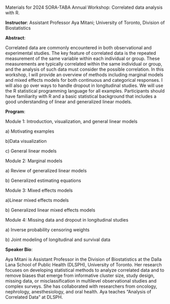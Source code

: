 Materials for 2024 SORA-TABA Annual Workshop: Correlated data analysis with R.

**Instructor**: Assistant Professor Aya Mitani; University of Toronto, Division of Biostatistics

**Abstract**:

Correlated data are commonly encountered in both observational and experimental studies. The key feature of correlated data is the repeated measurement of the same variable within each individual or group. These measurements are typically correlated within the same individual or group, and the analysis of such data must consider the possible correlation. In this workshop, I will provide an overview of methods including marginal models and mixed effects models for both continuous and categorical responses. I will also go over ways to handle dropout in longitudinal studies. We will use the R statistical programming language for all examples. Participants should have familiarity with R and a basic statistical background that includes a good understanding of linear and generalized linear models.



**Program**:

Module 1: Introduction, visualization, and general linear models

a) Motivating examples

b)Data visualization

c) General linear models

Module 2: Marginal models

a) Review of generalized linear models

b) Generalized estimating equations

Module 3: Mixed effects models

a)Linear mixed effects models

b) Generalized linear mixed effects models

Module 4: Missing data and dropout in longitudinal studies

a) Inverse probability censoring weights

b) Joint modeling of longitudinal and survival data



**Speaker Bio**:

Aya Mitani is Assistant Professor in the Division of Biostatistics at the Dalla Lana School of Public Health (DLSPH), University of Toronto. Her research focuses on developing statistical methods to analyze correlated data and to remove biases that emerge from informative cluster size, study design, missing data, or misclassification in multilevel observational studies and complex surveys. She has collaborated with researchers from oncology, nephrology, anesthesiology, and oral health. Aya teaches “Analysis of Correlated Data” at DLSPH.
